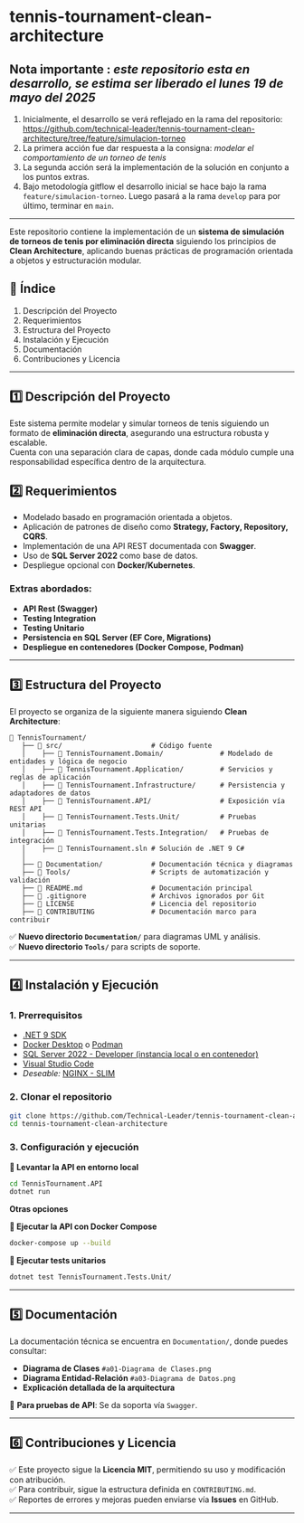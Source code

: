 # tennis-tournament-clean-architecture

## **Nota importante :** _este repositorio esta en desarrollo, se estima ser liberado el lunes 19 de mayo del 2025_

1. Inicialmente, el desarrollo se verá reflejado en la rama del repositorio: https://github.com/technical-leader/tennis-tournament-clean-architecture/tree/feature/simulacion-torneo
2. La primera acción fue dar respuesta a la consigna: _modelar el comportamiento de un torneo de tenis_
3. La segunda acción será la implementación de la solución en conjunto a los puntos extras.
4. Bajo metodología gitflow el desarrollo inicial se hace bajo la rama `feature/simulacion-torneo`. Luego pasará a la rama `develop` para por último, terminar en `main`.

---

Este repositorio contiene la implementación de un **sistema de simulación de torneos de tenis por eliminación directa** siguiendo los principios de **Clean Architecture**, aplicando buenas prácticas de programación orientada a objetos y estructuración modular.

## **📌 Índice**

1. Descripción del Proyecto
2. Requerimientos
3. Estructura del Proyecto
4. Instalación y Ejecución
5. Documentación
6. Contribuciones y Licencia

---

## **1️⃣ Descripción del Proyecto**

Este sistema permite modelar y simular torneos de tenis siguiendo un formato de **eliminación directa**, asegurando una estructura robusta y escalable.  
Cuenta con una separación clara de capas, donde cada módulo cumple una responsabilidad específica dentro de la arquitectura.

## **2️⃣ Requerimientos**

- Modelado basado en programación orientada a objetos.
- Aplicación de patrones de diseño como **Strategy, Factory, Repository, CQRS**.
- Implementación de una API REST documentada con **Swagger**.
- Uso de **SQL Server 2022** como base de datos.
- Despliegue opcional con **Docker/Kubernetes**.

### **Extras abordados**:

- **API Rest (Swagger)**
- **Testing Integration**
- **Testing Unitario**
- **Persistencia en SQL Server (EF Core, Migrations)**
- **Despliegue en contenedores (Docker Compose, Podman)**

---

## **3️⃣ Estructura del Proyecto**

El proyecto se organiza de la siguiente manera siguiendo **Clean Architecture**:

```
📁 TennisTournament/
   ├── 📁 src/                      # Código fuente
   │    ├── 📁 TennisTournament.Domain/              # Modelado de entidades y lógica de negocio
   │    ├── 📁 TennisTournament.Application/         # Servicios y reglas de aplicación
   │    ├── 📁 TennisTournament.Infrastructure/      # Persistencia y adaptadores de datos
   │    ├── 📁 TennisTournament.API/                 # Exposición vía REST API
   │    ├── 📁 TennisTournament.Tests.Unit/          # Pruebas unitarias
   │    ├── 📁 TennisTournament.Tests.Integration/   # Pruebas de integración
   │    ├── 📄 TennisTournament.sln # Solución de .NET 9 C#
   │
   ├── 📁 Documentation/            # Documentación técnica y diagramas
   ├── 📁 Tools/                    # Scripts de automatización y validación
   ├── 📄 README.md                 # Documentación principal
   ├── 📄 .gitignore                # Archivos ignorados por Git
   ├── 📄 LICENSE                   # Licencia del repositorio
   ├── 📄 CONTRIBUTING              # Documentación marco para contribuir
```

✅ **Nuevo directorio `Documentation/`** para diagramas UML y análisis.  
✅ **Nuevo directorio `Tools/`** para scripts de soporte.

---

## **4️⃣ Instalación y Ejecución**

### **1. Prerrequisitos**

- [.NET 9 SDK](https://dotnet.microsoft.com/en-us/download/dotnet/9.0)
- [Docker Desktop](https://www.docker.com/products/docker-desktop/) o [Podman](https://podman.io/)
- [SQL Server 2022 - Developer (instancia local o en contenedor)](https://mcr.microsoft.com/artifact/mar/mssql/server/about)
- [Visual Studio Code](https://code.visualstudio.com/Download)
- _Deseable:_ [NGINX - SLIM](https://hub.docker.com/_/nginx)

### **2. Clonar el repositorio**

```sh
git clone https://github.com/Technical-Leader/tennis-tournament-clean-architecture.git
cd tennis-tournament-clean-architecture
```

### **3. Configuración y ejecución**

**📌 Levantar la API en entorno local**

```sh
cd TennisTournament.API
dotnet run
```

**Otras opciones**

**📌 Ejecutar la API con Docker Compose**

```sh
docker-compose up --build
```

**📌 Ejecutar tests unitarios**

```sh
dotnet test TennisTournament.Tests.Unit/
```

---

## **5️⃣ Documentación**

La documentación técnica se encuentra en `Documentation/`, donde puedes consultar:

- **Diagrama de Clases** `#a01-Diagrama de Clases.png`
- **Diagrama Entidad-Relación** `#a03-Diagrama de Datos.png`
- **Explicación detallada de la arquitectura**

📌 **Para pruebas de API**: Se da soporta vía `Swagger`.

---

## **6️⃣ Contribuciones y Licencia**

✅ Este proyecto sigue la **Licencia MIT**, permitiendo su uso y modificación con atribución.  
✅ Para contribuir, sigue la estructura definida en `CONTRIBUTING.md`.  
✅ Reportes de errores y mejoras pueden enviarse vía **Issues** en GitHub.

---
